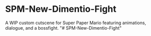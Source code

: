 # SPM-New-Dimentio-Fight
A WIP custom cutscene for Super Paper Mario featuring animations, dialogue, and a bossfight.
"# SPM-New-Dimentio-Fight" 
